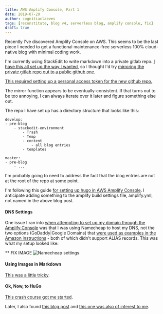 ```yaml
---
title: AWS Amplify Console, Part 1
date: 2019-07-20
author: cognitiaclaeves
tags: [reconstitute, blog v4, serverless blog, amplify console, fix]
draft: true
---
```


Recently I've discovered Amplify Console on AWS. This seems to be the last piece I needed to get a functional maintenance-free serverless 100% cloud-native blog with minimal coding work.

I'm currently using StackEdit to write markdown into a private gitlab repo. [I have this all set up the way I wanted](unimplemented_future_blog_post), so I thought I'd try [mirroring the private gitlab repo out to a public github one](https://docs.gitlab.com/ee/workflow/repository_mirroring.html#setting-up-a-push-mirror-from-gitlab-to-github-core).

[This required setting up a personal access token for the new github repo.](https://help.github.com/en/articles/creating-a-personal-access-token-for-the-command-line)

The mirror function appears to be eventually-consistent. If that turns out to be too annoying, I can always iterate over it later and figure something else out.

The repo I have set up has a directory structure that looks like this:

    develop:
    - pre-blog
        - stackedit-environment
        	- Trash
        	- Temp
        	- content
        	    - all blog entries
            - templates

    master:
    - pre-blog
        - ...

I'm probably going to need to address the fact that the blog entries are not at the root of the repo at some point.

I'm following this guide [for setting up hugo in AWS Amplify Console](https://thetestlabs.io/post/continuous-deployment-for-hugo-with-aws-amplify). I anticipate adding something to the amplify build settings file, amplify.yml, not named in the above blog post.

#### DNS Settings

One issue I ran into [when attempting to set up my domain through the Amplify Console](https://docs.aws.amazon.com/amplify/latest/userguide/custom-domains.html#custom-domain-third-party) was that I was using Namecheap to host my DNS, not the two options (GoDaddy|Google Domains) that [were used as examples in the Amazon instructions](https://docs.aws.amazon.com/amplify/latest/userguide/howto-third-party-domains.html) - both of which didn't support ALIAS records. This was what my setup looked like:

** FIX IMAGE
![Namecheap settings][namecheap settings]



#### Using Images in Markdown

[This was a little tricky](https://richardstudynotes.blogspot.com/2014/04/link-images-stored-in-google-drive-to.html).

#### Ok, Now, to HuGo

[This crash course got me started](https://zwbetz.com/make-a-hugo-blog-from-scratch/).

Later, I also found [this blog post](https://willschenk.com/articles/2018/building-a-hugo-site/) and [this one was also of interest to me](https://blog.webjeda.com/dark-theme-switch/).


[namecheap settings]: https://drive.google.com/uc?id=1mHRWYBBWX-TODv9CXpDNPouFYLccxfz8

<!--stackedit_data:
eyJoaXN0b3J5IjpbLTE0ODk5MDA0MDEsMTE4NjM0ODgwMywtMj
kzMjMxNTUwLDEwODE5MjIxMzksLTE0MDE0MDA4NjEsMTY1MDc0
MjM2LDIwNTUwMTcxMjBdfQ==
-->
